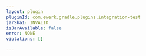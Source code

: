 ```yaml
---
layout: plugin
pluginId: com.ewerk.gradle.plugins.integration-test
jarSha1: INVALID
isJarAvailable: false
error: NONE
violations: []

---
```

